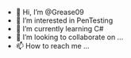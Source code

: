 - 👋 Hi, I’m @Grease09
- 👀 I’m interested in PenTesting
- 🌱 I’m currently learning C#
- 💞️ I’m looking to collaborate on ...
- 📫 How to reach me ...

<!---
Grease09/Grease09 is a ✨ special ✨ repository because its `README.md` (this file) appears on your GitHub profile.
You can click the Preview link to take a look at your changes.
--->
